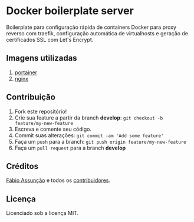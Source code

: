 # Docker boilerplate server

Boilerplate para configuração rápida de containers Docker para proxy reverso com traefik, configuração automática de virtualhosts e geração de certificados SSL com Let's Encrypt.

## Imagens utilizadas

1. [portainer](https://github.com/portainer/portainer)
2. [nginx](https://github.com/containous/traefik)

## Contribuição

1. Fork este repositório!
2. Crie sua feature a partir da branch **develop**: `git checkout -b feature/my-new-feature`
3. Escreva e comente seu código.
4. Commit suas alterações: `git commit -am 'Add some feature'`
5. Faça um `push` para a branch: `git push origin feature/my-new-feature`
6. Faça um `pull request` para a branch **develop**

## Créditos

[Fábio Assunção](https://github.com/fabioassuncao) e todos os [contribuidores](https://github.com/codions/docker-boilerplate-traefik-proxy/graphs/contributors).

## Licença

Licenciado sob a licença MIT.